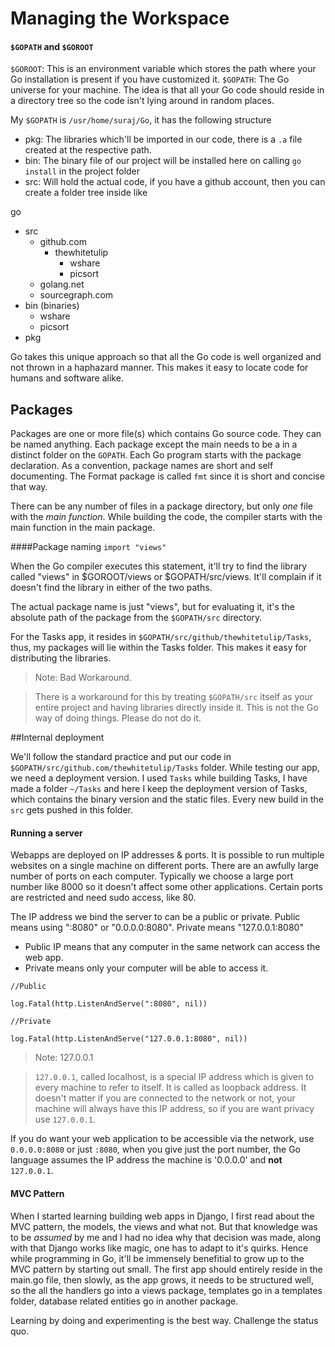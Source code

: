 # Managing the Workspace

#### `$GOPATH` and `$GOROOT`

`$GOROOT`: This is an environment variable which stores the path where your Go installation is present if you have customized it.
`$GOPATH`: The Go universe for your machine. The idea is that all your Go code should reside in a directory tree so the code isn't lying around in random places.  

My `$GOPATH` is ``/usr/home/suraj/Go``, it has the following structure
- pkg: The libraries which'll be imported in our code, there is a `.a` file created at the respective path.
- bin: The binary file of our project will be installed here on calling `go install` in the project folder
- src: Will hold the actual code, if you have a github account, then you can create a folder tree inside like

go
- src
	- github.com
		- thewhitetulip
			- wshare
			- picsort
	- golang.net
	- sourcegraph.com
- bin (binaries)
	- wshare 
	- picsort
- pkg

Go takes this unique approach so that all the Go code is well organized and not thrown in a haphazard manner. This makes it easy to locate code for humans and software alike.

## Packages

Packages are one or more file(s) which contains Go source code. They can be named anything. Each package except the main needs to be a in a distinct folder on the `GOPATH`. Each Go program starts with the package declaration. As a convention, package names are short and self documenting. The Format package is called `fmt` since it is short and concise that way.

There can be any number of files in a package directory, but only _one_ file with the *main function*. While building the code, the compiler starts with the main function in the main package. 

####Package naming
`import "views"`

When the Go compiler executes this statement, it'll try to find the library called "views" in $GOROOT/views or $GOPATH/src/views. It'll complain if it doesn't find the library in either of the two paths.

The actual package name is just "views", but for evaluating it, it's the absolute path of the package from the `$GOPATH/src` directory. 

For the Tasks app, it resides in `$GOPATH/src/github/thewhitetulip/Tasks`, thus, my packages will lie within the Tasks folder. This makes it easy for distributing the libraries. 

>Note: Bad Workaround.

>There is a workaround for this by treating `$GOPATH/src` itself as your entire project and having libraries directly inside it. This is not the Go way of doing things. Please do not do it.

##Internal deployment

We'll follow the standard practice and put our code in `$GOPATH/src/github.com/thewhitetulip/Tasks` folder. While testing our app, we need a deployment version. I used `Tasks` while building Tasks, I have made a folder `~/Tasks` and here I keep the deployment version of Tasks, which contains the binary version and the static files. Every new build in the `src` gets pushed in this folder.

#### Running a server
Webapps are deployed on IP addresses & ports. It is possible to run multiple websites on a single machine on different ports. There are an awfully large number of ports on each computer. Typically we choose a large port number like 8000 so it doesn't affect some other applications. Certain ports are restricted and need sudo access, like 80.

The IP address we bind the server to can be a public or private. Public means using ":8080" or "0.0.0.0:8080". Private means "127.0.0.1:8080"

- Public IP means that any computer in the same network can access the web app. 
- Private means only your computer will be able to access it.

`//Public`

`log.Fatal(http.ListenAndServe(":8080", nil))`

`//Private`

`log.Fatal(http.ListenAndServe("127.0.0.1:8080", nil))`

> Note: 127.0.0.1

> `127.0.0.1`, called localhost, is a special IP address which is given to every machine to refer to itself.  It is called as loopback address. It doesn't matter if you are connected to the network or not, your machine will always have this IP address, so if you are want privacy use `127.0.0.1`.

If you do want your web application to be accessible via the network, use `0.0.0.0:8080` or just `:8080`, when you give just the port number, the Go language assumes the IP address the machine is '0.0.0.0' and **not** `127.0.0.1`. 

#### MVC Pattern
When I started learning building web apps in Django, I first read about the MVC pattern, the models, the views and what not. But that knowledge was to be *assumed* by me and I had no idea why that decision was made, along with that Django works like magic, one has to adapt to it's quirks. Hence while programming in Go, it'll be immensely benefitial to grow up to the MVC pattern by starting out small. The first app should entirely reside in the main.go file, then slowly, as the app grows, it needs to be structured well, so the all the handlers go into a views package, templates go in a templates folder, database related entities go in another package.  

Learning by doing and experimenting is the best way. Challenge the status quo.
